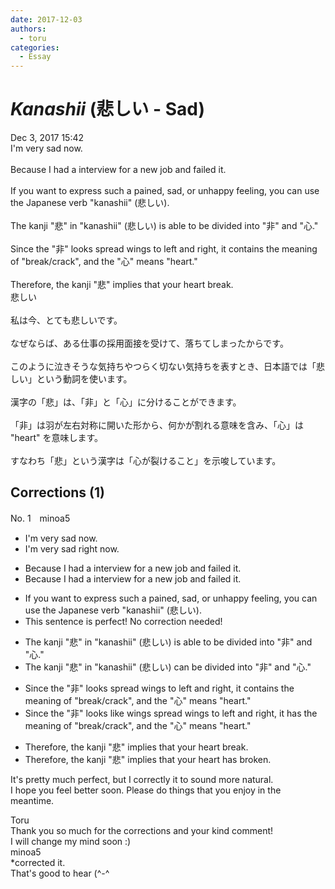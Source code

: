 ```yaml
---
date: 2017-12-03
authors:
  - toru
categories:
  - Essay
---
```


<h1 id="subject_show"><strong><em>Kanashii</strong></em> (悲しい - Sad)</h1>
<div class="date">Dec 3, 2017 15:42</div>
<div id="post"><div id="body_show_ori">
I'm very sad now.<br/><br/>Because I had a interview for a new job and failed it.<br/><br/>If you want to express such a pained, sad, or unhappy feeling, you can use the Japanese verb "kanashii" (悲しい).<br/><br/>The kanji "悲" in "kanashii" (悲しい) is able to be divided into "非" and "心."<br/><br/>Since the "非" looks spread wings to left and right, it contains the meaning of "break/crack", and the "心" means "heart."<br/><br/>Therefore, the kanji "悲" implies that your heart break.
</div></div>

<!-- more -->

<div id="post_ja"><div id="body_show_mo">
悲しい<br/><br/>私は今、とても悲しいです。<br/><br/>なぜならば、ある仕事の採用面接を受けて、落ちてしまったからです。<br/><br/>このように泣きそうな気持ちやつらく切ない気持ちを表すとき、日本語では「悲しい」という動詞を使います。<br/><br/>漢字の「悲」は、「非」と「心」に分けることができます。<br/><br/>「非」は羽が左右対称に開いた形から、何かが割れる意味を含み、「心」は "heart" を意味します。<br/><br/>すなわち「悲」という漢字は「心が裂けること」を示唆しています。
</div></div>

## Corrections (1)
<div id="block"><div class="first_name"> No. 1　<span class="just_name">minoa5</span></div><div id="block2">
<ul class="correction_field">
<li class="incorrect">I'm very sad now.</li>
<li class="corrected correct">
I'm very sad <span class="f_blue">right </span>now.
</li>
</ul>
<ul class="correction_field">
<li class="incorrect">Because I had a interview for a new job and failed it.</li>
<li class="corrected correct">
<span class="f_gray"><span class="sline">Because </span></span>I had a interview for a new job and failed it.
</li>
</ul>
<ul class="correction_field">
<li class="incorrect">If you want to express such a pained, sad, or unhappy feeling, you can use the Japanese verb "kanashii" (悲しい).</li>
<li class="corrected perfect">This sentence is perfect! No correction needed!</li>
</ul>
<ul class="correction_field">
<li class="incorrect">The kanji "悲" in "kanashii" (悲しい) is able to be divided into "非" and "心."</li>
<li class="corrected correct">
The kanji "悲" in "kanashii" (悲しい) <span class="f_blue">can</span> be divided into "非" and "心."
</li>
</ul>
<ul class="correction_field">
<li class="incorrect">Since the "非" looks spread wings to left and right, it contains the meaning of "break/crack", and the "心" means "heart."</li>
<li class="corrected correct">
Since the "非" looks <span class="f_red">like wings</span> spread <span class="sline"><span class="f_gray">wings</span></span> to left and right, it <span class="f_blue">has </span>the meaning of "break/crack", and the "心" means "heart."
</li>
</ul>
<ul class="correction_field">
<li class="incorrect">Therefore, the kanji "悲" implies that your heart break.</li>
<li class="corrected correct">
Therefore, the kanji "悲" implies that your heart <span class="f_red">has broken</span>.
</li>
</ul>
<p class="comment_small">
 It's pretty much perfect, but I correctly it to sound more natural.
 <br/>
 I hope you feel better soon. Please do things that you enjoy in the meantime.
</p>

</div><div class="name"><span class="just_name">Toru</span><br>
Thank you so much for the corrections and your kind comment!<br/>I will change my mind soon :)
</div>
<div class="name"><span class="just_name">minoa5</span><br>
*corrected it.<br/>That's good to hear (^-^
</div>
</div>
